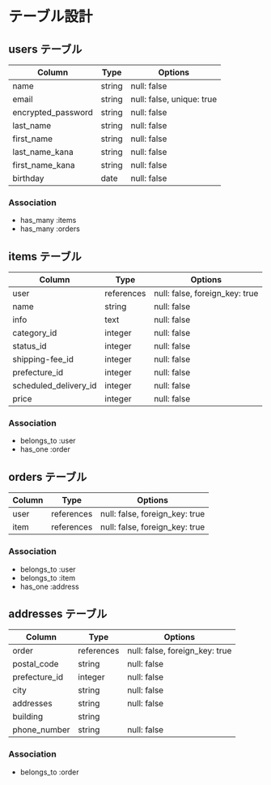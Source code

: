 # テーブル設計

## users テーブル

| Column                  | Type   | Options                   |
| ----------------------- | ------ | ------------------------- |
| name                    | string | null: false               |
| email                   | string | null: false, unique: true |
| encrypted_password      | string | null: false               |
| last_name               | string | null: false               |
| first_name              | string | null: false               |
| last_name_kana          | string | null: false               |
| first_name_kana         | string | null: false               |
| birthday                | date   | null: false               |

### Association

- has_many :items
- has_many :orders

## items テーブル

| Column                  | Type       | Options                        |
| ----------------------- | -----------| ------------------------------ |
| user                    | references | null: false, foreign_key: true |
| name                    | string     | null: false                    |
| info                    | text       | null: false                    |
| category_id             | integer    | null: false                    |
| status_id               | integer    | null: false                    |
| shipping-fee_id         | integer    | null: false                    |
| prefecture_id           | integer    | null: false                    |
| scheduled_delivery_id   | integer    | null: false                    |
| price                   | integer    | null: false                    |

### Association

- belongs_to :user
- has_one :order

## orders テーブル

| Column                  | Type       | Options                        |
| ----------------------- | -----------| ------------------------------ |
| user                    | references | null: false, foreign_key: true |
| item                    | references | null: false, foreign_key: true |

### Association

- belongs_to :user
- belongs_to :item
- has_one    :address


## addresses テーブル

| Column                  | Type       | Options                        |
| ----------------------- | -----------| ------------------------------ |
| order                   | references | null: false, foreign_key: true |
| postal_code             | string     | null: false                    |
| prefecture_id           | integer    | null: false                    |
| city                    | string     | null: false                    |
| addresses               | string     | null: false                    |
| building                | string     |                                |
| phone_number            | string     | null: false                    |

### Association

- belongs_to :order